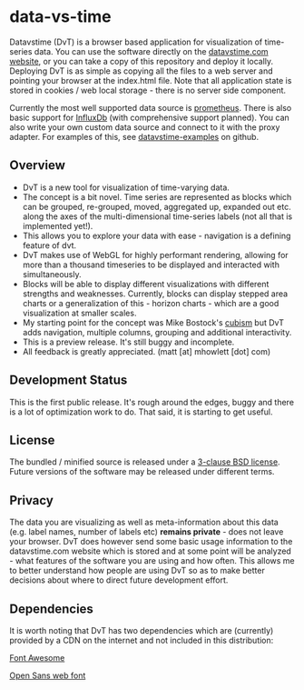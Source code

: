 # data-vs-time

Datavstime (DvT) is a browser based application for visualization of
time-series data. You can use the software directly on the 
<a href="http://www.datavstime.com">datavstime.com website</a>, or you 
can take a copy of this repository and deploy it locally. Deploying DvT
is as simple as copying all the files to a web server and pointing your
browser at the index.html file. Note that all application state is stored 
in cookies / web local storage - there is no server side component.

Currently the most well supported data source is <a href="http://prometheus.io">prometheus</a>. There is also basic support for <a href="https://influxdb.com">InfluxDb</a> (with comprehensive support planned). You can also write your own custom data source and connect to it with the proxy adapter. For examples of this, see <a href="https://github.com/mhowlett/datavstime-examples">datavstime-examples</a> on github.

## Overview

* DvT is a new tool for visualization of time-varying data.
* The concept is a bit novel. Time series are represented as blocks which can be grouped, re-grouped, moved, aggregated up, expanded out etc. along the axes of the multi-dimensional time-series labels (not all that is implemented yet!).
* This allows you to explore your data with ease - navigation is a defining feature of dvt.
* DvT makes use of WebGL for highly performant rendering, allowing for more than a thousand timeseries to be displayed and interacted with simultaneously.
* Blocks will be able to display different visualizations with different strengths and weaknesses. Currently, blocks can display stepped area charts or a generalization of this - horizon charts - which are a good visualization at smaller scales.
* My starting point for the concept was Mike Bostock's <a href="https://square.github.io/cubism/">cubism</a> but DvT adds navigation, multiple columns, grouping and additional interactivity.
* This is a preview release. It's still buggy and incomplete.
* All feedback is greatly appreciated. (matt [at] mhowlett [dot] com)

## Development Status

This is the first public release. It's rough around the edges, buggy and 
there is a lot of optimization work to do. That said, it is starting to 
get useful.

## License

The bundled / minified source is released under a 
[3-clause BSD license](LICENSE.txt). Future versions of the software 
may be released under different terms.

## Privacy

The data you are visualizing as well as meta-information about this data
(e.g. label names, number of labels etc) **remains private** - does not
leave your browser. DvT does however send some basic usage information 
to the datavstime.com website which is stored and at some point will be 
analyzed - what features of the software you are using and how often. 
This allows me to better understand how people are using DvT so as to 
make better decisions about where to direct future development effort.

## Dependencies

It is worth noting that DvT has two dependencies which are (currently) 
provided by a CDN on the internet and not included in this distribution:

<a href="https://fortawesome.github.io/Font-Awesome/">Font Awesome</a>

<a href="https://www.google.com/fonts/specimen/Open+Sans">Open Sans web font</a>

